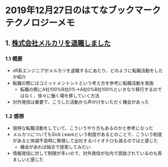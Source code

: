 # 2019年12月27日のはてなブックマークテクノロジーメモ

## 1. [株式会社メルカリを退職しました](http://kohki.hatenablog.jp/entry/join-mydearest)

### 1.1 概要

- xR系エンジニアがメルカリを退職するにあたり、どのように転職活動をしたか紹介
- 転職の際にはコミットメントシトという考え方を参考に転職活動を実施
  - 転職の際にA社100%B社0%→A社0%B社100%といきなり移行するのではなく、徐々に働く場を移していく方法
- 対外発信は重要で、こうした活動から声がけをいただく機会があった

### 1.2 感想

- 独特な転職活動をしていて、こういうやり方もあるのかと参考になった
- メルカリについてもSick Leaveという制度があるとのことで、こういう制度があると体調不良時に無理して出社するバイオテロも減るのではと感じた
  - 機会があれば組合で提案してみたい
- 情報発信に対して制限が多いので、対外発信が社内で奨励されているのも羨ましいと感じた

